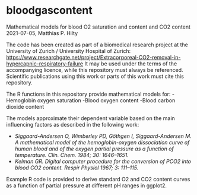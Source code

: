 # bloodgascontent
Mathematical models for blood O2 saturation and content and CO2 content
2021-07-05, Matthias P. Hilty

The code has been created as part of a biomedical research project at the University of Zurich / University Hospital of Zurich:
https://www.researchgate.net/project/Extracorporeal-CO2-removal-in-hypercapnic-respiratory-failure
It may be used under the terms of the accompanying licence, while this repository must always be referenced.
Scientific publications using this work or parts of this work must cite this repository.

The R functions in this repository provide mathematical models for:
-Hemoglobin oxygen saturation
-Blood oxygen content
-Blood carbon dioxide content

The models approximate their dependent variable based on the main influencing factors as described in the following work:
* *Siggaard-Andersen O, Wimberley PD, Göthgen I, Siggaard-Andersen M. A mathematical model of the hemoglobin-oxygen dissociation curve of human blood and of the oxygen partial pressure as a function of temperature. Clin. Chem. 1984; 30: 1646–1651.*
* *Kelman GR. Digital computer procedure for the conversion of PCO2 into blood CO2 content. Respir Physiol 1967; 3: 111–115.*

Example R code is provided to derive standard O2 and CO2 content curves as a function of partial pressure at different pH ranges in ggplot2.
